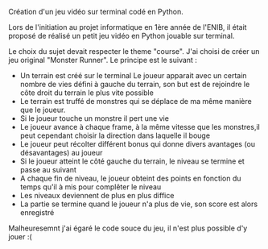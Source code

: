 Création d'un jeu vidéo sur terminal codé en Python.

Lors de l'initiation au projet informatique en 1ère année de l'ENIB, il était proposé de réalisé un petit jeu vidéo en Python jouable sur terminal.

Le choix du sujet devait respecter le theme "course". J'ai choisi de créer un jeu original "Monster Runner". Le principe est le suivant :

* Un terrain est créé sur le terminal
Le joueur apparait avec un certain nombre de vies défini à gauche du terrain, son but est de rejoindre le côte droit du terrain le plus vite possible
* Le terrain est truffé de monstres qui se déplace de ma même manière que le joueur.
* Si le joueur touche un monstre il pert une vie
* Le joueur avance à chaque frame, à la même vitesse que les monstres,il peut cependant choisir la direction dans laquelle il bouge
* Le joueur peut récolter différent bonus qui donne divers avantages (ou désavantages) au joueur
* Si le joueur atteint le côté gauche du terrain, le niveau se termine et passe au suivant
* A chaque fin de niveau, le joueur obteint des points en fonction du temps qu'il à mis pour complêter le niveau
* Les niveaux deviennent de plus en plus diffice
* La partie se termine quand le joueur n'a plus de vie, son score est alors enregistré

Malheuresemnt j'ai égaré le code souce du jeu, il n'est plus possible d'y jouer :(